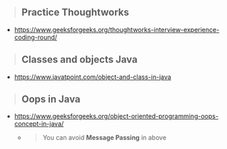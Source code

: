 > ## Practice Thoughtworks 
- https://www.geeksforgeeks.org/thoughtworks-interview-experience-coding-round/
 
> ## Classes and objects Java 
- https://www.javatpoint.com/object-and-class-in-java

> ## Oops in Java
- https://www.geeksforgeeks.org/object-oriented-programming-oops-concept-in-java/
  - > You can avoid **Message Passing** in above



